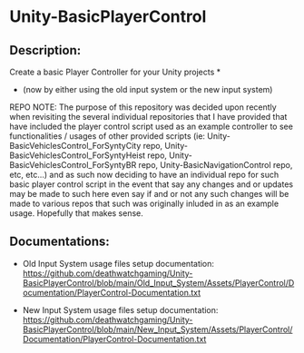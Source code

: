 # Unity-BasicPlayerControl

Description:
------------

Create a basic Player Controller for your Unity projects *

* (now by either using the old input system or the new input system)


REPO NOTE: The purpose of this repository was decided upon recently when
revisiting the several individual repositories that I have provided that have
included the player control script used as an example controller to see
functionalities / usages of other provided scripts
(ie: Unity-BasicVehiclesControl_ForSyntyCity repo,
Unity-BasicVehiclesControl_ForSyntyHeist repo,
Unity-BasicVehiclesControl_ForSyntyBR repo, Unity-BasicNavigationControl
repo, etc, etc...) and as such now deciding to have an individual repo for such basic
player control script in the event that say any changes and or updates may be
made to such here even say if and or not any such changes will be made to
various repos that such was originally inluded in as an example usage.
Hopefully that makes sense. 

Documentations:
---------------

* Old Input System usage files setup documentation: https://github.com/deathwatchgaming/Unity-BasicPlayerControl/blob/main/Old_Input_System/Assets/PlayerControl/Documentation/PlayerControl-Documentation.txt

* New Input System usage files setup documentation: https://github.com/deathwatchgaming/Unity-BasicPlayerControl/blob/main/New_Input_System/Assets/PlayerControl/Documentation/PlayerControl-Documentation.txt